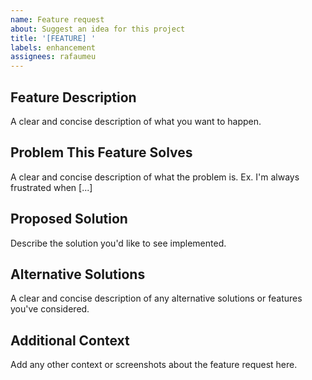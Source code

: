 ```yaml
---
name: Feature request
about: Suggest an idea for this project
title: '[FEATURE] '
labels: enhancement
assignees: rafaumeu
---
```


## Feature Description
A clear and concise description of what you want to happen.

## Problem This Feature Solves
A clear and concise description of what the problem is. Ex. I'm always frustrated when [...]

## Proposed Solution
Describe the solution you'd like to see implemented.

## Alternative Solutions
A clear and concise description of any alternative solutions or features you've considered.

## Additional Context
Add any other context or screenshots about the feature request here.